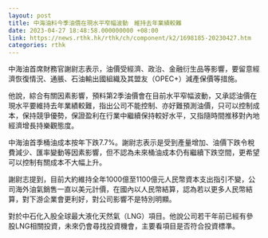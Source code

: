 ```yaml
---
layout: post
title: 中海油料今季油價在現水平窄幅波動　維持去年業績較難
date: 2023-04-27 18:48:58.000000000 +08:00
link: https://news.rthk.hk/rthk/ch/component/k2/1698185-20230427.htm
categories: rthk
---
```


中海油首席財務官謝尉志表示，油價受經濟、政治、金融衍生品等影響，要留意經濟恢復情況、通脹、石油輸出國組織及其盟友（OPEC+）減產保價等措施。

他說，綜合有關因素影響，預料第2季油價會在目前水平窄幅波動，又承認油價在現水平要維持去年業績較難，指出公司不能控制、亦好難預測油價，只可以控制成本，保持競爭優勢，保證盈利在行業中繼續保持較好水平，又指隨時間推移對內地經濟增長持樂觀態度。

中海油首季桶油成本按年下跌7.7%。謝尉志表示是受到產量增加、油價下跌令稅費減少、匯率變動等因素影響，但不認為未來桶油成本仍有繼續下跌空間，更希望可以控制有關成本不大幅上升。

謝尉志提到，目前大約維持全年1000億至1100億元人民幣資本支出指引不變，公司海外油氣銷售一直以美元計價，在國內以人民幣結算，認為若以更多人民幣結算，對下游企業會更利好，對公司影響不是特別明顯。

對於中石化入股全球最大液化天然氣（LNG）項目。他說公司若干年前已經有參股LNG相關投資，未來仍會尋找投資機會，主要看項目是否符合投資標準。
